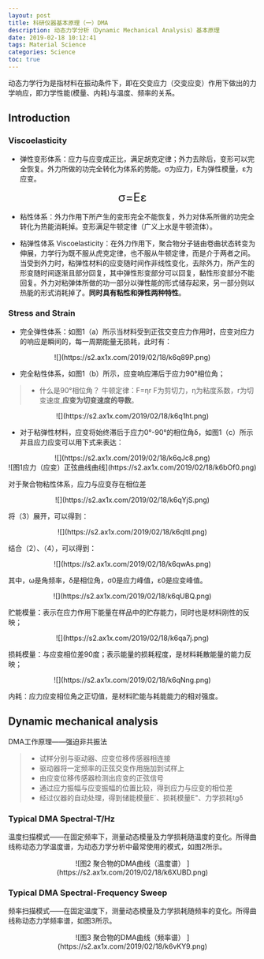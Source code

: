 ```yaml
---
layout: post
title: 科研仪器基本原理（一）DMA
description: 动态力学分析（Dynamic Mechanical Analysis）基本原理
date: 2019-02-18 10:12:41
tags: Material Science
categories: Science
toc: true
---
```

动态力学行为是指材料在振动条件下，即在交变应力（交变应变）作用下做出的力学响应，即力学性能(模量、内耗)与温度、频率的关系。

## Introduction

### Viscoelasticity
- 弹性变形体系：应力与应变成正比，满足胡克定律；外力去除后，变形可以完全恢复。外力所做的功完全转化为体系的势能。σ为应力，E为弹性模量，ε为应变。
<center><font size=5>σ=Eε</font> </center>

- 粘性体系：外力作用下所产生的变形完全不能恢复，外力对体系所做的功完全转化为热能消耗掉。变形满足牛顿定律（广义上水是牛顿流体）。

- 粘弹性体系 Viscoelasticity：在外力作用下，聚合物分子链由卷曲状态转变为伸展，力学行为既不服从虎克定律，也不服从牛顿定律，而是介于两者之间。当受到外力时，粘弹性材料的应变随时间作非线性变化，去除外力，所产生的形变随时间逐渐且部分回复，其中弹性形变部分可以回复，黏性形变部分不能回复。外力对粘弹体所做的功一部分以弹性能的形式储存起来，另一部分则以热能的形式消耗掉了。**同时具有粘性和弹性两种特性**。

### Stress and Strain
- 完全弹性体系：如图1（a）所示当材料受到正弦交变应力作用时，应变对应力的响应是瞬间的，每一周期能量无损耗，此时有：

<center>![](https://s2.ax1x.com/2019/02/18/k6q89P.png) </center>

- 完全粘性体系，如图1（b）所示，应变响应滞后于应力90°相位角；
> * 什么是90°相位角？
牛顿定律：F=ηr F为剪切力，η为粘度系数，r为切变速度,**应变为切变速度的导数**。

<center>![](https://s2.ax1x.com/2019/02/18/k6q1ht.png) </center>


- 对于粘弹性材料，应变将始终滞后于应力0°-90°的相位角δ，如图1（c）所示并且应力应变可以用下式来表达：

<center>![](https://s2.ax1x.com/2019/02/18/k6qJc8.png) </center>

<center>![图1应力（应变）正弦曲线曲线](https://s2.ax1x.com/2019/02/18/k6bOf0.png) </center>

对于聚合物粘性体系，应力与应变存在相位差

<center>![](https://s2.ax1x.com/2019/02/18/k6qYjS.png) </center>

将（3）展开，可以得到：

<center>![](https://s2.ax1x.com/2019/02/18/k6qltI.png) </center>

结合（2）、（4），可以得到：

<center>![](https://s2.ax1x.com/2019/02/18/k6qwAs.png) </center>

其中，ω是角频率，δ是相位角，σ0是应力峰值，ε0是应变峰值。

<center>![](https://s2.ax1x.com/2019/02/18/k6qUBQ.png)</center>

贮能模量：表示在应力作用下能量在样品中的贮存能力，同时也是材料刚性的反映；

<center>![](https://s2.ax1x.com/2019/02/18/k6qa7j.png) </center>

损耗模量：与应变相位差90度；表示能量的损耗程度，是材料耗散能量的能力反映；

<center>![](https://s2.ax1x.com/2019/02/18/k6qNng.png) </center>

内耗：应力应变相位角之正切值，是材料贮能与耗能能力的相对强度。

## Dynamic mechanical analysis
DMA工作原理——强迫非共振法
> * 试样分别与驱动器、应变位移传感器相连接
> * 驱动器将一定频率的正弦交变作用施加到试样上
> * 由应变位移传感器检测出应变的正弦信号
> * 通过应力振幅与应变振幅的位置比较，得到应力与应变的相位差
> * 经过仪器的自动处理，得到储能模量E´、损耗模量E"、力学损耗tgδ

### Typical DMA Spectral-T/Hz
温度扫描模式——在固定频率下，测量动态模量及力学损耗随温度的变化。所得曲线称动态力学温度谱，为动态力学分析中最常使用的模式，如图2所示。
<center>![图2 聚合物的DMA曲线（温度谱） ](https://s2.ax1x.com/2019/02/18/k6XUBD.png) </center>

### Typical DMA Spectral-Frequency Sweep
频率扫描模式——在固定温度下，测量动态模量及力学损耗随频率的变化。所得曲线称动态力学频率谱，如图3所示。
<center>![图3 聚合物的DMA曲线（频率谱） ](https://s2.ax1x.com/2019/02/18/k6vKY9.png) </center>

